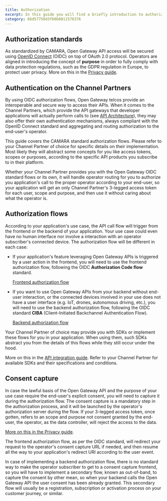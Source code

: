 ```yaml
---
title: Authorization
excerpt: In this guide you will find a briefly introduction to authorization mechanisms and best practices for secure access to Open Gateway APIs
category: 66d57750d3f60b0011576376
---
```


## Authorization standards

As standardized by CAMARA, Open Gateway API access will be secured using [OpenID Connect](https://openid.net/specs/openid-connect-core-1_0.html) (OIDC) on top of OAuth 2.0 protocol. Operators are aligned in introducing the concept of **purpose** in order to fully comply with data protection regulations, such as the GDPR regulation in Europe, to protect user privacy. More on this in the [Privacy guide](/docs/privacy).

## Authentication on the Channel Partners

By using OIDC authorization flows, Open Gateway telcos provide an interoperable and secure way to access their APIs. When it comes to the Channel Partners, which provide the API gateways that developer applications will actually perform calls to (see [API Architecture](/docs/architecture)), they may also offer their own authentication mechanisms, always compliant with the OpenID Connect standard and aggregating and routing authorization to the end-user's operator.

This guide covers the CAMARA standard authorization flows. Please refer to your Channel Partner of choice for specific details on their implementation. Most likely they will abstract some concepts for you like access tokens, scopes or purposes, according to the specific API products you subscribe to in their platform.

Whether your Channel Partner provides you with the Open Gateway OIDC standard flows or its own, it will handle operator routing for you to authorize you application's call to the proper operator according to your end-user, so your application will get an only Channel Partner's 3-legged access token for each user, scope and purpose, and then use it without caring about what the operator is.

## Authorization flows

According to your application's use case, the API call flow will trigger from the frontend or the backend of your application. Your use case could even have no human interface nor involve a interaction with an operator subscriber's connected device. The authorization flow will be different in each case:

- If your application's feature leveraging Open Gateway APIs is triggered by a user action in the frontend, you will need to use the frontend authorization flow, following the OIDC **Authorization Code flow** standard.

	[Frontend authorization flow](/docs/frontend)

- If you want to use Open Gateway APIs from your backend without end-user interaction, or the connected devices involved in your use does not have a user interface (e.g. IoT, drones, autonomous driving, etc.), you will need to use the backend authorization flow, following the OIDC standard **CIBA** (Client-Initiated Backchannel Authentication Flow). 

	[Backend authorization flow](/docs/backend)

Your Channel Partner of choice may provide you with SDKs or implement these flows for you in your application. When using them, such SDKs abstract you from the details of this flows while they still occur under the hood.

More on this in the [API integration guide](/docs/apiintegration). Refer to your Channel Partner for available SDKs and their specifications and conditions.

## Consent capture

In case the lawful basis of the Open Gateway API and the purpose of your use case require the end-user's explicit consent, you will need to capture it during the authorization flow. The consent capture is a mandatory step in the authorization process, and it will be launched by the operator's authorization server during the flow. If your 3-legged access token, once gotten, refers to an scope and purpose not consent granted by the end-user, the operator, as the data controller, will reject the access to the data.

[More on this in the Privacy guide](/docs/privacy).

The frontend authorization flow, as per the OIDC standard, will redirect your request to the operator's consent capture URL if needed, and then resume all the way to your application's redirect URI according to the user event.

In case of implementing a backend authorization flow, there is no standard way to make the operator subscriber to get to a consent capture frontend, so you will have to implement a secondary flow, known as out-of-band, to capture the consent by other mean, so when your backend calls the Open Gateway API the user consent has been already granted. This secondary flow will usually be a registration, subscription or activation process on your customer journey, or similar.